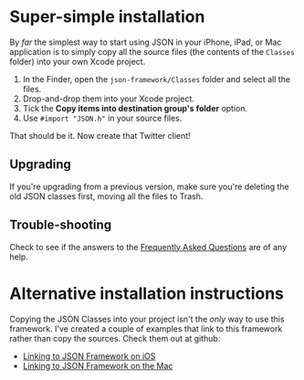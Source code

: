 Super-simple installation
=========================

By *far* the simplest way to start using JSON in your iPhone, iPad, or Mac application is to simply copy all the source files (the contents of the `Classes` folder) into your own Xcode project.

1. In the Finder, open the `json-framework/Classes` folder and select all the files.
1. Drop-and-drop them into your Xcode project.
1. Tick the **Copy items into destination group's folder** option.
1. Use `#import "JSON.h"` in  your source files.

That should be it. Now create that Twitter client!

Upgrading
---------

If you're upgrading from a previous version, make sure you're deleting the old JSON classes first, moving all the files to Trash.

Trouble-shooting
----------------
Check to see if the answers to the [Frequently Asked Questions][faq] are of any help.

[faq]: http://github.com/stig/json-framework/wiki/FrequentlyAskedQuestions

Alternative installation instructions
=====================================

Copying the JSON Classes into your project isn't the *only* way to use this framework. I've created a couple of examples that link to this framework rather than copy the sources. Check them out at github:

* [Linking to JSON Framework on iOS](http://github.com/stig/JsonSampleIPhone)
* [Linking to JSON Framework on the Mac](http://github.com/stig/JsonSampleMac)

